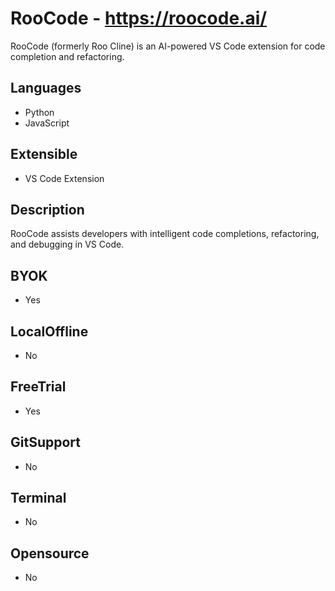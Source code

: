 # RooCode - https://roocode.ai/
RooCode (formerly Roo Cline) is an AI-powered VS Code extension for code completion and refactoring.
## Languages        
 - Python        
 - JavaScript        
## Extensible        
 - VS Code Extension        
## Description        
 RooCode assists developers with intelligent code completions, refactoring, and debugging in VS Code.        
## BYOK        
 - Yes        
## LocalOffline        
 - No        
## FreeTrial        
 - Yes        
## GitSupport        
 - No        
## Terminal        
 - No        
## Opensource        
 - No        